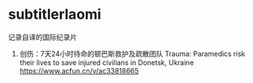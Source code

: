 # subtitlerlaomi
记录自译的国际纪录片

1. 创伤：7天24小时待命的顿巴斯救护及疏散团队 Trauma: Paramedics risk their lives to save injured civilians in Donetsk, Ukraine https://www.acfun.cn/v/ac33818665
